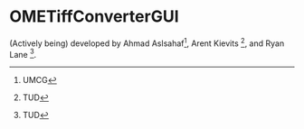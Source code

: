 # OMETiffConverterGUI

(Actively being) developed by Ahmad Aslsahaf[^1], Arent Kievits [^2], and Ryan Lane [^2].

[^1]: UMCG
[^2]: TUD
